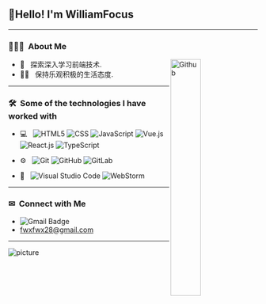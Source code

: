 <h2> 👋Hello!  I'm WilliamFocus</h2>

---

<h3> 👨🏻‍💻 &nbsp;About Me </h3>

<!-- <img width="35%" align="right" alt="Github" src="https://gitee.com/WilliamFocus/my-picbed/raw/master/img/github-blog/coding.gif" /> -->
<img width="35%" align="right" alt="Github" src="https://www.williamfocus.cn/my-picbed/github-blog/coding.gif" />

-  🌱 &nbsp; 探索深入学习前端技术.
-  🏃‍♂️ &nbsp; 保持乐观积极的生活态度.

---

<h3> 🛠 &nbsp;Some of the technologies I have worked with</h3>

- 💻 &nbsp;
  ![HTML5](https://img.shields.io/badge/%20-HTML-%23333?style=flat&logo=HTML5)
  ![CSS](https://img.shields.io/badge/%20-CSS-%23333?style=flat&logo=CSS3)
  ![JavaScript](https://img.shields.io/badge/%20-JavaScript-%23333?style=flat&logo=JavaScript)
  ![Vue.js](https://img.shields.io/badge/%20-Vuejs-%23333?style=flat&logo=vue.js)
  ![React.js](https://img.shields.io/badge/%20-React-%23333?style=flat&logo=React)
  ![TypeScript](https://img.shields.io/badge/%20-TypeScript-%23333?style=flat&logo=TypeScript)

- ⚙️ &nbsp;
  ![Git](https://img.shields.io/badge/%20-Git-%23333?style=flat&logo=Git)
  ![GitHub](https://img.shields.io/badge/%20-GitHub-%23333?style=flat&logo=GitHub)
  ![GitLab](https://img.shields.io/badge/%20-GitLab-%23fc971e?style=flat&logo=GitLab)

- 🔧 &nbsp;
  ![Visual Studio Code](https://img.shields.io/badge/%20-VisualStudioCode-%23333?style=flat&logo=VisualStudioCode)
  ![WebStorm](https://img.shields.io/badge/%20-WebStorm-%23333?style=flat&logo=WebStorm)

---

<h3> ✉ &nbsp;Connect with Me </h3>

- ![Gmail Badge](https://img.shields.io/badge/%20-Gmail-%23333?style=flat&logo=Gmail)
- <a href="https://mail.google.com/mail">fwxfwx28@gmail.com</a>

<!-- <img align="left" src="https://github-readme-stats.vercel.app/api?username=WilliamFocus&show_icons=true&theme=react" /> -->


---

<!-- ![picture](https://gitee.com/WilliamFocus/my-picbed/raw/master/img/github-blog/run.gif) -->
![picture](https://www.williamfocus.cn/my-picbed/github-blog/run.gif)
